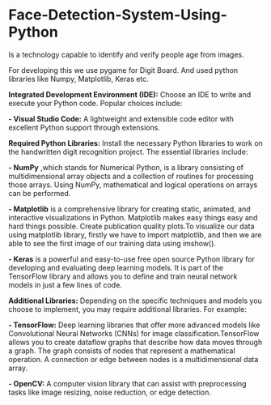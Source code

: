 # Face-Detection-System-Using-Python
Is a technology capable to identify and verify people age from images.

For developing this we use pygame for Digit Board. And used python libraries like Numpy, Matplotlib, Keras etc.

**Integrated Development Environment (IDE):** Choose an IDE to write and execute your Python code. Popular choices include:
  
  **- Visual Studio Code:** A lightweight and extensible code editor with excellent Python support through extensions.

**Required Python Libraries:** Install the necessary Python libraries to work on the handwritten digit recognition project. The essential libraries include:
  
  **- NumPy** ,which stands for Numerical Python, is a library consisting of multidimensional array objects and a collection of routines for processing those arrays. Using NumPy, mathematical and logical operations on arrays can be performed.
  
  **- Matplotlib** is a comprehensive library for creating static, animated, and interactive visualizations in Python. Matplotlib makes easy things easy and hard things possible. Create publication quality plots.To visualize our data using matplotlib library, firstly we have to import matplotlib, and then we are able to see the first image of our training data using imshow().
  
  **- Keras** is a powerful and easy-to-use free open source Python library for developing and evaluating deep learning models. It is part of the TensorFlow library and allows you to define and train neural network models in just a few lines of code.

**Additional Libraries:** Depending on the specific techniques and models you choose to implement, you may require additional libraries. For example:

   **- TensorFlow:** Deep learning libraries that offer more advanced models like Convolutional Neural Networks (CNNs) for image classification.TensorFlow allows you to create dataflow graphs that describe how data moves through a graph. The graph consists of nodes that represent a mathematical operation. A connection or edge between nodes is a multidimensional data array.
   
   **- OpenCV:** A computer vision library that can assist with preprocessing tasks like image resizing, noise reduction, or edge detection.
